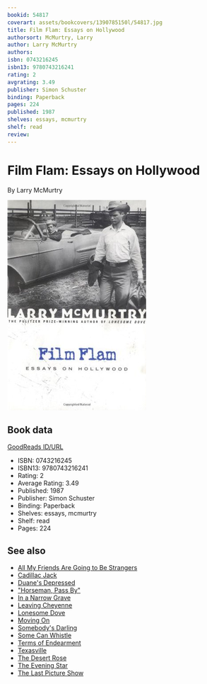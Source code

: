 ```yaml
---
bookid: 54817
coverart: assets/bookcovers/1390785150l/54817.jpg
title: Film Flam: Essays on Hollywood
authorsort: McMurtry, Larry
author: Larry McMurtry
authors: 
isbn: 0743216245
isbn13: 9780743216241
rating: 2
avgrating: 3.49
publisher: Simon Schuster
binding: Paperback
pages: 224
published: 1987
shelves: essays, mcmurtry
shelf: read
review: 
---
```


# Film Flam: Essays on Hollywood

By Larry McMurtry

![](../../assets/bookcovers/1390785150l/54817.jpg)

## Book data

[GoodReads ID/URL](https://www.goodreads.com/book/show/54817)

- ISBN: 0743216245
- ISBN13: 9780743216241
- Rating: 2
- Average Rating: 3.49
- Published: 1987
- Publisher: Simon Schuster
- Binding: Paperback
- Shelves: essays, mcmurtry
- Shelf: read
- Pages: 224


## See also

- [All My Friends Are Going to Be Strangers](All_My_Friends_Are_Going_to_Be_Strangers.md)
- [Cadillac Jack](Cadillac_Jack.md)
- [Duane's Depressed](Duanes_Depressed.md)
- ["Horseman, Pass By"](Horseman__Pass_By.md)
- [In a Narrow Grave](In_a_Narrow_Grave-_Essays_on_Texas.md)
- [Leaving Cheyenne](Leaving_Cheyenne.md)
- [Lonesome Dove](Lonesome_Dove.md)
- [Moving On](Moving_On.md)
- [Somebody's Darling](Somebodys_Darling.md)
- [Some Can Whistle](Some_Can_Whistle.md)
- [Terms of Endearment](Terms_of_Endearment.md)
- [Texasville](Texasville.md)
- [The Desert Rose](The_Desert_Rose.md)
- [The Evening Star](The_Evening_Star.md)
- [The Last Picture Show](The_Last_Picture_Show.md)
